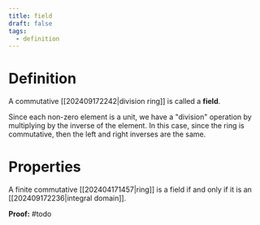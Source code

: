 ```yaml
---
title: field
draft: false
tags:
  - definition
---
```

# Definition
A commutative [[202409172242|division ring]] is called a **field**.  

Since each non-zero element is a unit, we have a "division" operation by multiplying by the inverse of the element. 
In this case, since the ring is commutative, then the left and right inverses are the same. 

# Properties
A finite commutative [[202404171457|ring]] is a field if and only if it is an [[202409172236|integral domain]].  

**Proof:** #todo 
